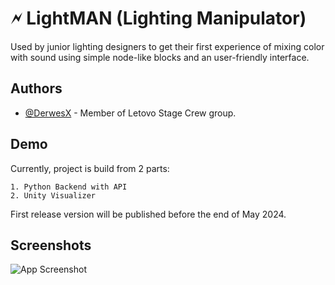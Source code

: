 
# 🗲 LightMAN (Lighting Manipulator)

Used by junior lighting designers to get their first experience of mixing color with sound using simple node-like blocks and an user-friendly interface.


## Authors

- [@DerwesX](https://github.com/derwesx) - Member of Letovo Stage Crew group.


## Demo

Currently, project is build from 2 parts:

    1. Python Backend with API
    2. Unity Visualizer

First release version will be published before the end of May 2024.
## Screenshots

![App Screenshot](https://imgur.com/GIiU4Qg)

